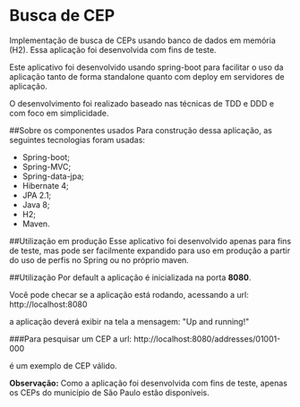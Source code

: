Busca de CEP
==================================
Implementação de busca de CEPs usando banco de dados em memória (H2). Essa aplicação foi desenvolvida com fins de teste.

Este aplicativo foi desenvolvido usando spring-boot para facilitar o uso da aplicação tanto de forma standalone quanto com deploy em servidores de aplicação.

O desenvolvimento foi realizado baseado nas técnicas de TDD e DDD e com foco em simplicidade.

##Sobre os componentes usados
Para construção dessa aplicação, as seguintes tecnologias foram usadas:

- Spring-boot;
- Spring-MVC;
- Spring-data-jpa;
- Hibernate 4;
- JPA 2.1;
- Java 8;
- H2;
- Maven.

##Utilização em produção
Esse aplicativo foi desenvolvido apenas para fins de teste, mas pode ser facilmente expandido para uso em produção a partir do uso de perfis no Spring ou no próprio maven. 

##Utilização
Por default a aplicação é inicializada na porta **8080**.

Você pode checar se a aplicação está rodando, acessando a url:
http://localhost:8080

a aplicação deverá exibir na tela a mensagem: "Up and running!"

###Para pesquisar um CEP
a url:
http://localhost:8080/addresses/01001-000 

é um exemplo de CEP válido.

**Observação:**
Como a aplicação foi desenvolvida com fins de teste, apenas os CEPs do município de São Paulo estão disponíveis.